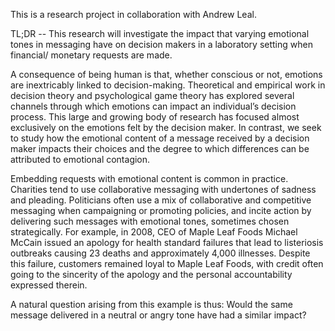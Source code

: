 This is a research project in collaboration with Andrew Leal. 

TL;DR -- This research will investigate the impact that varying emotional tones in messaging have on decision makers in a laboratory setting when financial/ monetary requests are made.

A consequence of being human is that, whether conscious or not, emotions are inextricably linked to decision-making. Theoretical and empirical work in decision theory and psychological game theory has explored several channels through which emotions can impact an individual’s decision process. This large and growing body of research has focused almost exclusively on the emotions felt by the decision maker. In contrast, we seek to study how the emotional content of a message received by a decision maker impacts their choices and the degree to which differences can be attributed to emotional contagion. 

Embedding requests with emotional content is common in practice. Charities tend to use collaborative messaging with undertones of sadness and pleading. Politicians often use a mix of collaborative and competitive messaging when campaigning or promoting policies, and incite action by delivering such messages with emotional tones, sometimes chosen strategically. For example, in 2008, CEO of Maple Leaf Foods Michael McCain issued an apology for health standard failures that lead to listeriosis outbreaks causing 23 deaths and approximately 4,000 illnesses. Despite this failure, customers remained loyal to Maple Leaf Foods, with credit often going to the sincerity of the apology and the personal accountability expressed therein. 

A natural question arising from this example is thus: Would the same message delivered in a neutral or angry tone have had a similar impact? 
